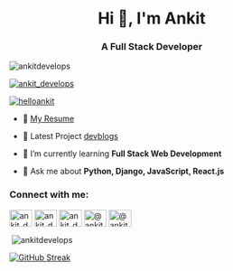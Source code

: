 <h1 align="center">Hi 👋, I'm Ankit</h1>
<h3 align="center">A Full Stack Developer</h3>

<p align="left"> <img src="https://komarev.com/ghpvc/?username=ankitdevelops&label=Profile%20views&color=0e75b6&style=flat" alt="ankitdevelops" /> </p>

<p align="left"> <a href="https://twitter.com/ankit_develops" target="blank"><img src="https://img.shields.io/twitter/follow/ankit_develops?logo=twitter&style=for-the-badge" alt="ankit_develops" /></a> </p>

<p align="left"> <a href="https://www.linkedin.com/in/helloankit" target="blank"><img src="https://img.shields.io/badge/LinkedIn-0077B5?style=for-the-badge&logo=linkedin&logoColor=white" alt="helloankit" /></a> </p>

- 📑  [My Resume](https://drive.google.com/file/d/1545eaRomB1tiQkP1TfswE-6Uum5QsrVa/view?usp=sharing)
- 🔭  Latest Project [devblogs](https://github.com/ankitdevelops/devblogs)

- 🌱 I’m currently learning **Full Stack Web Development**

- 💬 Ask me about **Python, Django, JavaScript, React.js**

<h3 align="left">Connect with me:</h3>
<p align="left">
<a href="https://twitter.com/ankit_develops" target="blank"><img align="center" src="https://raw.githubusercontent.com/rahuldkjain/github-profile-readme-generator/master/src/images/icons/Social/twitter.svg" alt="ankit_develops" height="30" width="40" /></a>
<a href="https://linkedin.com/in/helloankit" target="blank"><img align="center" src="https://raw.githubusercontent.com/rahuldkjain/github-profile-readme-generator/master/src/images/icons/Social/linked-in-alt.svg" alt="ankit_develops" height="30" width="40" /></a>
<a href="https://instagram.com/ankit_develops" target="blank"><img align="center" src="https://raw.githubusercontent.com/rahuldkjain/github-profile-readme-generator/master/src/images/icons/Social/instagram.svg" alt="ankit_develops" height="30" width="40" /></a>
<a href="https://hashnode.com/@ankitdevelops" target="blank"><img align="center" src="https://raw.githubusercontent.com/rahuldkjain/github-profile-readme-generator/master/src/images/icons/Social/hashnode.svg" alt="@ankitdevelops" height="30" width="40" /></a>
<a href="https://www.youtube.com/c/ankitdevelops" target="blank"><img align="center" src="https://raw.githubusercontent.com/rahuldkjain/github-profile-readme-generator/master/src/images/icons/Social/youtube.svg" alt="@ankitdevelops" height="30" width="40" /></a>
</p>



<p>&nbsp;<img align="center" src="https://github-readme-stats.vercel.app/api?username=ankitdevelops&show_icons=true&locale=en" alt="ankitdevelops" /></p>

[![GitHub Streak](https://streak-stats.demolab.com?user=ankitdevelops&theme=dark)](https://git.io/streak-stats)




